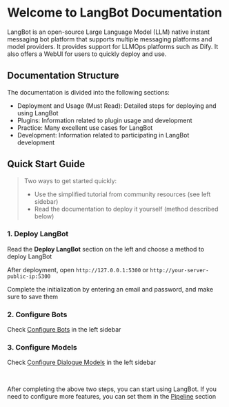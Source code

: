 # Welcome to LangBot Documentation

LangBot is an open-source Large Language Model (LLM) native instant messaging bot platform that supports multiple messaging platforms and model providers. It provides support for LLMOps platforms such as Dify. It also offers a WebUI for users to quickly deploy and use.

## Documentation Structure

The documentation is divided into the following sections:

- Deployment and Usage (Must Read): Detailed steps for deploying and using LangBot
- Plugins: Information related to plugin usage and development
- Practice: Many excellent use cases for LangBot
- Development: Information related to participating in LangBot development

## Quick Start Guide

> Two ways to get started quickly:
>
> - Use the simplified tutorial from community resources (see left sidebar)
> - Read the documentation to deploy it yourself (method described below)

### 1. Deploy LangBot

Read the **Deploy LangBot** section on the left and choose a method to deploy LangBot

After deployment, open `http://127.0.0.1:5300` or `http://your-server-public-ip:5300`

Complete the initialization by entering an email and password, and make sure to save them

### 2. Configure Bots

Check [Configure Bots](/en/deploy/platforms/readme) in the left sidebar

### 3. Configure Models

Check [Configure Dialogue Models](/en/deploy/models/readme) in the left sidebar

<br>

After completing the above two steps, you can start using LangBot. If you need to configure more features, you can set them in the [Pipeline](/en/deploy/pipelines/readme) section
